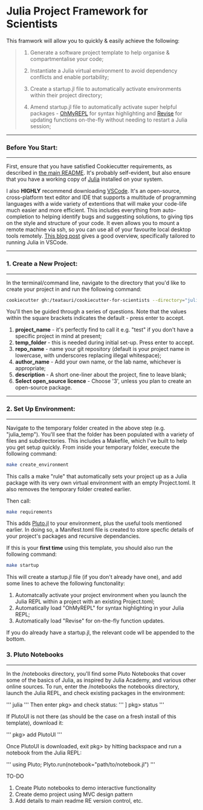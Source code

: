 # Julia Project Framework for Scientists

This framwork will allow you to quickly & easily achieve the following:

> 1.  Generate a software project template to help organise & compartmentalise your code;
>
> 2.  Instantiate a Julia virtual environment to avoid dependency conflicts and enable portability;
>
> 3.  Create a startup.jl file to automatically activate environments within their project directory;
>
> 4.  Amend startup.jl file to automatically activate super helpful packages - [OhMyREPL](https://github.com/KristofferC/OhMyREPL.jl) for syntax highlighting and [Revise](https://github.com/timholy/Revise.jl) for updating functions on-the-fly without needing to restart a Julia session;

---

### Before You Start:

---

First, ensure that you have satisfied Cookiecutter requirements, as described in [the main README](https://github.com/teatauri/cookiecutter-for-scientists). It's probably self-evident, but also ensure that you have a working copy of [Julia](https://julialang.org/downloads/) installed on your system.

I also **HIGHLY** recommend downloading [VSCode](https://code.visualstudio.com/). It's an open-source, cross-platform text editor and IDE that supports a multitude of programming languages with a wide variety of extentions that will make your code-life much easier and more efficient. This includes everything from auto-completion to helping identify bugs and suggesting solutions, to giving tips on the style and structure of your code. It even allows you to mount a remote machine via ssh, so you can use all of your favourite local desktop tools remotely. [This blog post](https://techytok.com/julia-vscode/) gives a good overview, specifically tailored to running Julia in VSCode.

---

### 1. Create a New Project:

---

In the terminal/command line, navigate to the directory that you'd like to create your project in and run the following command:

```bash
cookiecutter gh:/teatauri/cookiecutter-for-scientists --directory="julia"
```

You'll then be guided through a series of questions. Note that the values within the square brackets indicates the default - press enter to accept.

1. **project_name** - it's perfectly find to call it e.g. "test" if you don't have a specific project in mind at present;
2. **temp_folder** - this is needed during initial set-up. Press enter to accept.
3. **repo_name** - name your git repository (default is your project name in lowercase, with underscores replacing illegal whitespace);
4. **author_name** - Add your own name, or the lab name, whichever is appropriate;
5. **description** - A short one-liner about the project, fine to leave blank;
6. **Select open_source licence** - Choose '3', unless you plan to create an open-source package.

---

### 2. Set Up Environment:

---

Navigate to the temporary folder created in the above step (e.g. "julia_temp"). You'll see that the folder has been populated with a variety of files and subdirectories. This includes a Makefile, which I've built to help you get setup quickly. From inside your temporary folder, execute the following command:

```bash
make create_environment
```

This calls a make "rule" that automatically sets your project up as a Julia package with its very own virtual environment with an empty Project.toml. It also removes the temporary folder created earlier.

Then call:

```bash
make requirements
```

This adds [Pluto.jl](https://towardsdatascience.com/reactive-data-analysis-with-julia-in-pluto-notebooks-b4652defd03e) to your environment, plus the useful tools mentioned earlier. In doing so, a Manifest.toml file is created to store specfic details of your project's packages and recursive dependancies.

If this is your **first time** using this template, you should also run the following command:

```bash
make startup
```

This will create a startup.jl file (if you don't already have one), and add some lines to acheve the following functonality:

1. Automatcally activate your project environment when you launch the Julia REPL within a project with an existing Project.toml;
2. Automatically load "OhMyREPL" for syntax highlighting in your Julia REPL;
3. Automatically load "Revise" for on-the-fly function updates.

If you do already have a startup.jl, the relevant code wll be appended to the bottom.

### 3. Pluto Notebooks

---

In the /notebooks directory, you'll find some Pluto Notebooks that cover some of the basics of Julia, as inspired by Julia Academy, and various other online sources. To run, enter the /notebooks the notebooks directory, launch the Julia REPL, and check existing packages in the environment:

'''
julia
'''
Then enter pkg> and check status:
'''
]
pkg> status
'''

If PlutoUI is not there (as should be the case on a fresh install of this template), download it:

'''
pkg> add PlutoUI
'''

Once PlutoUI is downloaded, exit pkg> by hitting backspace and run a notebook from the Julia REPL:

'''
using Pluto; Plyto.run(notebook="path/to/notebook.jl")
'''

TO-DO

1. Create Pluto notebooks to demo interactive functionality
2. Create demo project using MVC design pattern
3. Add details to main readme RE version control, etc.
